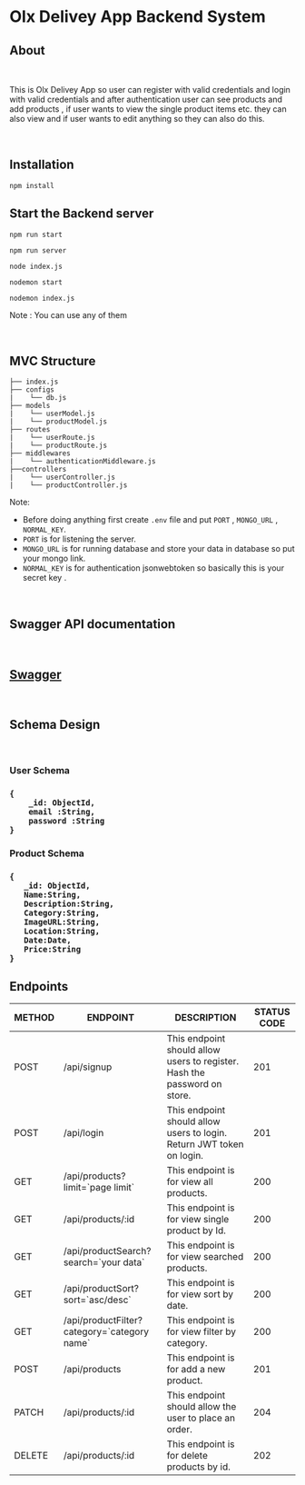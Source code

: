 # Olx Delivey App Backend System

## About

<br>

This is Olx Delivey App so user can register with valid credentials and login with valid credentials and after authentication user can see products and add products ,  if user wants to view the single product items etc. they can also view and if user wants to edit anything so they can also do this.

<br>

## Installation

```
npm install
```

## Start the Backend server 

```
npm run start

npm run server

node index.js

nodemon start

nodemon index.js
```

Note : You can use any of them 

<br>

##  MVC Structure

```
├── index.js
├── configs
|    └── db.js
├── models
|    └── userModel.js
|    └── productModel.js
├── routes
|    └── userRoute.js
|    └── productRoute.js
├── middlewares
|    └── authenticationMiddleware.js
├──controllers
|    └── userController.js
|    └── productController.js
```

Note: 

- Before doing anything first create `.env` file and put `PORT` , `MONGO_URL` , `NORMAL_KEY`.
- `PORT` is for listening the server.
- `MONGO_URL` is for running database and store your data in database so put your mongo link.
- `NORMAL_KEY` is for authentication jsonwebtoken so basically this is your secret key .

<br>

## Swagger API documentation

<br>

<strong>
<h2>
<a href="https://olx-classifieds-backend-app.onrender.com/api-docs/" target="_blank">Swagger</a>
</h2>
</strong>

<br>

## Schema Design

<br>

<h3><strong>User Schema</strong><h3>

```
{
    _id: ObjectId,
    email :String,
    password :String
}
```

<h3><strong>Product Schema</strong><h3>

```
{
   _id: ObjectId,
   Name:String,
   Description:String,
   Category:String,
   ImageURL:String,
   Location:String,
   Date:Date,
   Price:String
}
```

## Endpoints

<table>
    <thead>
        <tr>
            <th>METHOD</th>
            <th>ENDPOINT</th>
            <th>DESCRIPTION</th>
            <th>STATUS CODE</th>
        </tr>
    </thead>
    <tbody>
        <tr>
            <td>POST</td>
            <td>/api/signup</td>
            <td>This endpoint should allow users to register. Hash the password on store.</td>
            <td>201</td>
        </tr>
        <tr>
            <td>POST</td>
            <td>/api/login</td>
            <td>This endpoint should allow users to login. Return JWT token on login.</td>
            <td>201</td>
        </tr>
        <tr>
            <td>GET</td>
            <td>/api/products?limit=`page limit`</td>
            <td>This endpoint is for view all products.</td>
            <td>200</td>
        </tr>
        <tr>
            <td>GET</td>
            <td>/api/products/:id</td>
            <td>This endpoint is for view single product by Id.</td>
            <td>200</td>
        </tr>
        <tr>
            <td>GET</td>
            <td>/api/productSearch?search=`your data`</td>
            <td>This endpoint is for view searched products.</td>
            <td>200</td>
        </tr>
        <tr>
            <td>GET</td>
            <td>/api/productSort?sort=`asc/desc`</td>
            <td>This endpoint is for view sort by date.</td>
            <td>200</td>
        </tr>
        <tr>
            <td>GET</td>
            <td>/api/productFilter?category=`category name`</td>
            <td>This endpoint is for view filter by category.</td>
            <td>200</td>
        </tr>
        <tr>
            <td>POST</td>
            <td>/api/products</td>
            <td>This endpoint is for add a new product.</td>
            <td>201</td>
        </tr>
        <tr>
            <td>PATCH</td>
            <td>/api/products/:id</td>
            <td>This endpoint should allow the user to place an order.</td>
            <td>204</td>
        </tr>
        <tr>
            <td>DELETE</td>
            <td>/api/products/:id</td>
            <td>This endpoint is for delete products by id.</td>
            <td>202</td>
        </tr>
    </tbody>
</table>